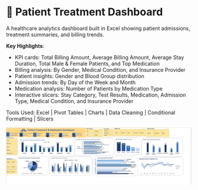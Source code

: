 # 🏥 Patient Treatment Dashboard

A healthcare analytics dashboard built in Excel showing patient admissions, treatment summaries, and billing trends.

**Key Highlights**:

- KPI cards: Total Billing Amount, Average Billing Amount, Average Stay Duration, Total Male & Female Patients, and Top Medication
- Billing analysis: By Gender, Medical Condition, and Insurance Provider
- Patient insights: Gender and Blood Group distribution
- Admission trends: By Day of the Week and Month
- Medication analysis: Number of Patients by Medication Type
- Interactive slicers: Stay Category, Test Results, Medication, Admission Type, Medical Condition, and Insurance Provider

Tools Used:
Excel | Pivot Tables | Charts | Data Cleaning | Conditional Formatting | Slicers

![Patient Dashboard](Patient-Treatment-Dashboard.png)
